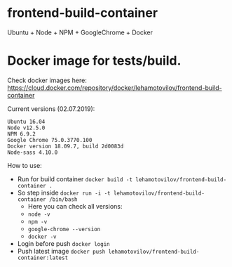 # frontend-build-container
Ubuntu + Node + NPM + GoogleChrome + Docker

# Docker image for tests/build.

Check docker images here: https://cloud.docker.com/repository/docker/lehamotovilov/frontend-build-container

Current versions (02.07.2019):
```
Ubuntu 16.04
Node v12.5.0
NPM 6.9.2
Google Chrome 75.0.3770.100
Docker version 18.09.7, build 2d0083d
Node-sass 4.10.0
```

How to use:
* Run for build container `docker build -t lehamotovilov/frontend-build-container .`
* So step inside `docker run -i -t lehamotovilov/frontend-build-container /bin/bash`
    *  Here you can check all versions:
    *  `node -v`
    *  `npm -v`
    *  `google-chrome --version`
    *  `docker -v`
* Login before push `docker login`
* Push latest image `docker push lehamotovilov/frontend-build-container:latest`
